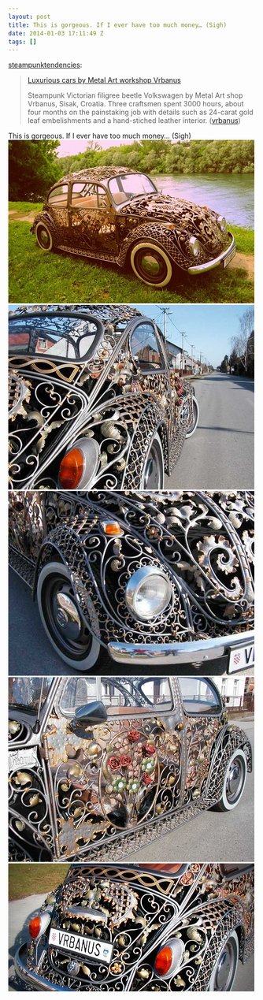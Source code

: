 ```yaml
---
layout: post
title: This is gorgeous. If I ever have too much money… (Sigh)
date: 2014-01-03 17:11:49 Z
tags: []
---
```

[steampunktendencies](http://www.steampunktendencies.com/post/72097402911/luxurious-cars-by-metal-art-workshop-vrbanus):

> [Luxurious cars by Metal Art workshop Vrbanus](http://www.steampunktendencies.com/post/65577195405 "Steampunk Tendencies on Facebook")
> 
>   
> Steampunk Victorian filigree beetle Volkswagen by Metal Art shop Vrbanus, Sisak, Croatia. Three craftsmen spent 3000 hours, about four months on the painstaking job with details such as 24-carat gold leaf embelishments and a hand-stiched leather interior. ([vrbanus](http://www.vrbanus.com))  

This is gorgeous. If I ever have too much money… (Sigh)
![](/media/2014/01/72098335739_0.jpg)
![](/media/2014/01/72098335739_1.jpg)
![](/media/2014/01/72098335739_2.jpg)
![](/media/2014/01/72098335739_3.jpg)
![](/media/2014/01/72098335739_4.jpg)
